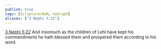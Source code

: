 ```yaml
---
publish: true
tags: [Scripture/BoM, noGraph]
aliases: ["3 Nephi 5:22"]
---
```

[3 Nephi 5:22](https://churchofjesuschrist.org/study/scriptures/bofm/3-ne/5?lang=eng&id=p22#p22) And insomuch as the children of Lehi have kept his commandments he hath blessed them and prospered them according to his word.
